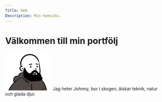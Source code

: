 ```yaml
---
Title: Hem
Description: Min hemsida.
---
```


Välkommen till min portfölj
==========================

<img src="assets/img/me.png">
Jag heter Johnny, bor i skogen, älskar teknik, natur och glada djur.